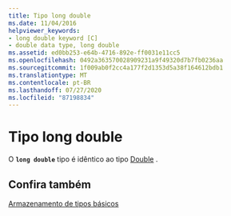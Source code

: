 ```yaml
---
title: Tipo long double
ms.date: 11/04/2016
helpviewer_keywords:
- long double keyword [C]
- double data type, long double
ms.assetid: ed0bb253-e64b-4716-892e-ff0031e11cc5
ms.openlocfilehash: 0492a363570028909231a9f49320d7b7fb0236aa
ms.sourcegitcommit: 1f009ab0f2cc4a177f2d1353d5a38f164612bdb1
ms.translationtype: MT
ms.contentlocale: pt-BR
ms.lasthandoff: 07/27/2020
ms.locfileid: "87198834"
---
```

# <a name="type-long-double"></a>Tipo long double

O **`long double`** tipo é idêntico ao tipo [Double](../c-language/type-double.md) .

## <a name="see-also"></a>Confira também

[Armazenamento de tipos básicos](../c-language/storage-of-basic-types.md)
